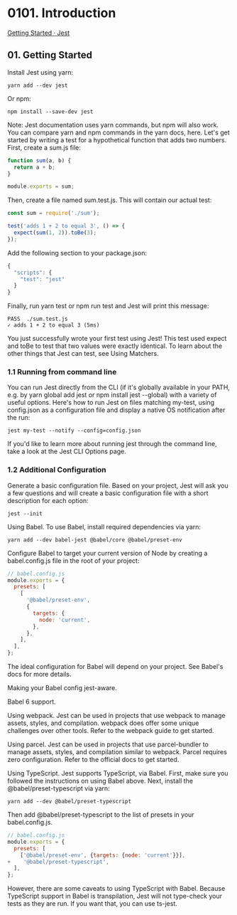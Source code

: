 # 0101. Introduction

[Getting Started · Jest](https://jestjs.io/docs/en/getting-started)

## 01. Getting Started

Install Jest using yarn:

```
yarn add --dev jest
```

Or npm:

```
npm install --save-dev jest
```

Note: Jest documentation uses yarn commands, but npm will also work. You can compare yarn and npm commands in the yarn docs, here. Let's get started by writing a test for a hypothetical function that adds two numbers. First, create a sum.js file:

```js
function sum(a, b) {
  return a + b;
}

module.exports = sum;
```

Then, create a file named sum.test.js. This will contain our actual test:

```js
const sum = require('./sum');

test('adds 1 + 2 to equal 3', () => {
  expect(sum(1, 2)).toBe(3);
});
```

Add the following section to your package.json:

```js
{
  "scripts": {
    "test": "jest"
  }
}
```

Finally, run yarn test or npm run test and Jest will print this message:

```
PASS  ./sum.test.js
✓ adds 1 + 2 to equal 3 (5ms)
```

You just successfully wrote your first test using Jest! This test used expect and toBe to test that two values were exactly identical. To learn about the other things that Jest can test, see Using Matchers.

### 1.1 Running from command line

You can run Jest directly from the CLI (if it's globally available in your PATH, e.g. by yarn global add jest or npm install jest --global) with a variety of useful options. Here's how to run Jest on files matching my-test, using config.json as a configuration file and display a native OS notification after the run:

```
jest my-test --notify --config=config.json
```

If you'd like to learn more about running jest through the command line, take a look at the Jest CLI Options page.

### 1.2 Additional Configuration

Generate a basic configuration file. Based on your project, Jest will ask you a few questions and will create a basic configuration file with a short description for each option:

```
jest --init
```

Using Babel. To use Babel, install required dependencies via yarn:

```
yarn add --dev babel-jest @babel/core @babel/preset-env
```

Configure Babel to target your current version of Node by creating a babel.config.js file in the root of your project:

```js
// babel.config.js
module.exports = {
  presets: [
    [
      '@babel/preset-env',
      {
        targets: {
          node: 'current',
        },
      },
    ],
  ],
};
```

The ideal configuration for Babel will depend on your project. See Babel's docs for more details.

Making your Babel config jest-aware.

Babel 6 support.

Using webpack. Jest can be used in projects that use webpack to manage assets, styles, and compilation. webpack does offer some unique challenges over other tools. Refer to the webpack guide to get started.

Using parcel. Jest can be used in projects that use parcel-bundler to manage assets, styles, and compilation similar to webpack. Parcel requires zero configuration. Refer to the official docs to get started.

Using TypeScript. Jest supports TypeScript, via Babel. First, make sure you followed the instructions on using Babel above. Next, install the @babel/preset-typescript via yarn:

```
yarn add --dev @babel/preset-typescript
```

Then add @babel/preset-typescript to the list of presets in your babel.config.js.

```js
// babel.config.js
module.exports = {
  presets: [
    ['@babel/preset-env', {targets: {node: 'current'}}],
+    '@babel/preset-typescript',
  ],
};
```

However, there are some caveats to using TypeScript with Babel. Because TypeScript support in Babel is transpilation, Jest will not type-check your tests as they are run. If you want that, you can use ts-jest.